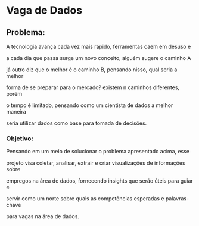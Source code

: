 # Vaga de Dados


## Problema:

A tecnologia avança cada vez mais rápido, ferramentas caem em desuso e

a cada dia que passa surge um novo conceito, alguém sugere o caminho A

já outro diz que o melhor é o caminho B, pensando nisso, qual seria a melhor

forma de se preparar para o mercado? existem n caminhos diferentes, porém 

o tempo é limitado, pensando como um cientista de dados a melhor maneira

seria utilizar dados como base para tomada de decisões.


### Objetivo:

Pensando em um meio de solucionar o problema apresentado acima, esse

projeto visa coletar, analisar, extrair e criar visualizações de informações sobre

empregos na área de dados, fornecendo insights que serão úteis para guiar e

servir como um norte sobre quais as competências esperadas e palavras-chave

para vagas na área de dados.
